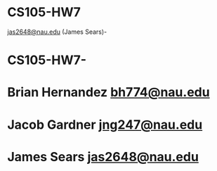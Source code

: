 # CS105-HW7
jas2648@nau.edu (James Sears)-
# CS105-HW7-
# Brian Hernandez bh774@nau.edu
# Jacob Gardner jng247@nau.edu
# James Sears jas2648@nau.edu

